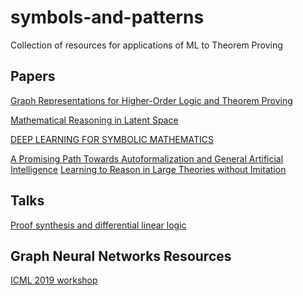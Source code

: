 # symbols-and-patterns
Collection of resources for applications of ML to Theorem Proving

## Papers
[Graph Representations for Higher-Order Logic and Theorem Proving](https://arxiv.org/abs/1905.10006)

[Mathematical Reasoning in Latent Space](https://arxiv.org/pdf/1909.11851v1.pdf)

[DEEP LEARNING FOR SYMBOLIC MATHEMATICS](https://openreview.net/pdf?id=S1eZYeHFDS)

[A Promising Path Towards Autoformalization and General Artificial Intelligence](https://00e9e64baccdd420c5dfd170aebe9960e95595e9f43022d26a-apidata.googleusercontent.com/download/storage/v1/b/deepmath/o/Autoformalization.pdf?qk=AD5uMEt6Qt6vZ_a3KWd94nk30v2iFVDV9bEduLk_xn63TOAX87xG6tB03bpC_nm_4R-P3qa_06_tQw_teYEwRiAuuPUaZGgwq-IEwo7d0wEUWL6Hj4NkqF8J9_5x_p3WIcLYyjPeZ_XQGwFeYz865mHuyqlkegJeBfdWzCkdvxYt5gWlWOISIuv16gF55y3QvP0o3n4SQVkTYnl27h-5ptAW6M4C9bpF3LMgbqIudpxWwesjF7dTEDUJ8zf908CRPCfkJKFplhglBBUOYm296xUbSakdjdee4m1-kXyF7FS9OmY4Llq4pFQMEFr0S9UO3aACqz8KQ03jhDupQPTo-wP-L2wPO6eY7KynfJEawiATR_czRx__clKpaXXOjHg3N0SzvSSaL1cF9XD6ViDCzRLGy2kKQDZ3MozoiaSjgqJkdySfxVXt1CZ-t36OoB-i0preJZ67IkCJPJGsKeM97EU-HjeFBySvlbFLzdHvlBdMvGMHYenO4kCtKXIbcawAuPPjV10xXa1Te_a9gpkAFSwomeCxNsCFv11iRKaBeneSXW32RXxR5o1z4d-Y6B50S58euSVKuTkBW2OHVfld2yeJ8hzfYRq7PwZBCVY6EdvlyNqSJ91z1Dpmmd7fmUYkNPbvOCGQxJdqVW3AadBLa0QzoJoT0UxefLPSI6Jz--n37-bxkVu5e375np-VTfrnIXc4kqzZaIltRiHyE6I0ONXMVwBgX1wEnHATgkMcU9Ugt_ht2GdCX9JrphPJJ_Rz0uAwsPcjvS3JcoJXCrKNdVxYoTKhyTYb0bckrKxRn1xJa5n8E1pXZ-w)
[Learning to Reason in Large Theories without Imitation](https://arxiv.org/abs/1905.10501)
## Talks
[Proof synthesis and differential linear logic](https://www.youtube.com/watch?v=IW4LjjAWrO4)

## Graph Neural Networks Resources
[ICML 2019 workshop](https://graphreason.github.io/schedule.html)
